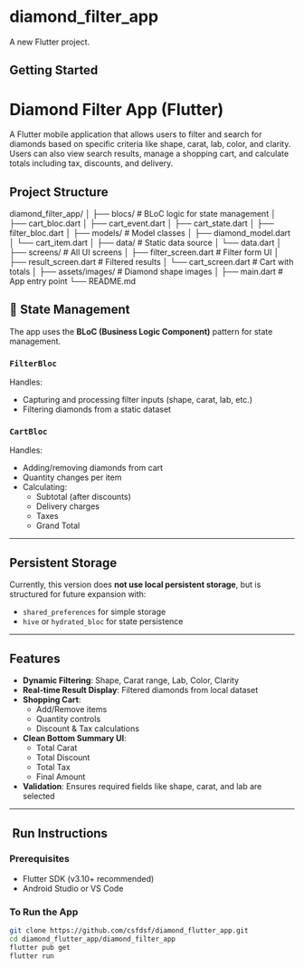 # diamond_filter_app

A new Flutter project.

## Getting Started

#  Diamond Filter App (Flutter)

A Flutter mobile application that allows users to filter and search for diamonds based on specific criteria like shape, carat, lab, color, and clarity. Users can also view search results, manage a shopping cart, and calculate totals including tax, discounts, and delivery.



##  Project Structure

diamond_filter_app/ │ ├── blocs/ # BLoC logic for state management │ ├── cart_bloc.dart │ ├── cart_event.dart │ ├── cart_state.dart │ ├── filter_bloc.dart │ ├── models/ # Model classes │ ├── diamond_model.dart │ └── cart_item.dart │ ├── data/ # Static data source │ └── data.dart │ ├── screens/ # All UI screens │ ├── filter_screen.dart # Filter form UI │ ├── result_screen.dart # Filtered results │ └── cart_screen.dart # Cart with totals │ ├── assets/images/ # Diamond shape images │ ├── main.dart # App entry point └── README.md


## 🔄 State Management

The app uses the **BLoC (Business Logic Component)** pattern for state management.

###  `FilterBloc`
Handles:
- Capturing and processing filter inputs (shape, carat, lab, etc.)
- Filtering diamonds from a static dataset

###  `CartBloc`
Handles:
- Adding/removing diamonds from cart
- Quantity changes per item
- Calculating:
    - Subtotal (after discounts)
    - Delivery charges
    - Taxes
    - Grand Total

---

##  Persistent Storage

Currently, this version does **not use local persistent storage**, but is structured for future expansion with:

- `shared_preferences` for simple storage
- `hive` or `hydrated_bloc` for state persistence

---

##  Features

- **Dynamic Filtering**: Shape, Carat range, Lab, Color, Clarity
- **Real-time Result Display**: Filtered diamonds from local dataset
- **Shopping Cart**:
    - Add/Remove items
    - Quantity controls
    - Discount & Tax calculations
-  **Clean Bottom Summary UI**:
    - Total Carat
    - Total Discount
    - Total Tax
    - Final Amount
-  **Validation**: Ensures required fields like shape, carat, and lab are selected

---

## ️ Run Instructions

###  Prerequisites
- Flutter SDK (v3.10+ recommended)
- Android Studio or VS Code

###  To Run the App

```bash
git clone https://github.com/csfdsf/diamond_flutter_app.git
cd diamond_flutter_app/diamond_filter_app
flutter pub get
flutter run

